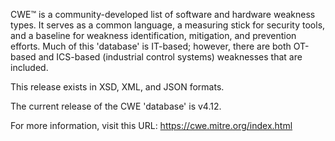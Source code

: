 CWE™ is a community-developed list of software and hardware weakness types. It serves as a common language, a measuring stick for security tools, and a baseline for weakness identification, mitigation, and prevention efforts. Much of this 'database' is IT-based; however, there are both OT-based and ICS-based (industrial control systems) weaknesses that are included.

This release exists in XSD, XML, and JSON formats.

The current release of the CWE 'database' is v4.12. 

For more information, visit this URL: https://cwe.mitre.org/index.html
